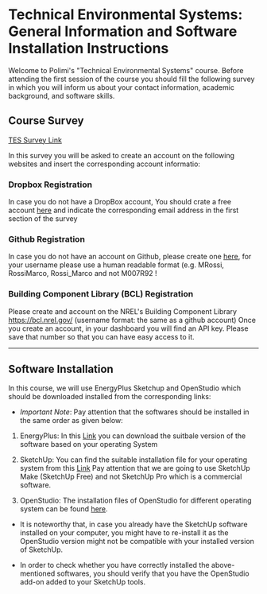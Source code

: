 # Technical Environmental Systems: General Information and Software Installation Instructions

Welcome to Polimi's "Technical Environmental Systems" course. 
Before attending the first session of the course you should fill the following survey in which you will inform us about your contact information, academic background, and software skills.

## Course Survey

[TES Survey Link](https://goo.gl/forms/JnD9s4VFycTdSX323)

In this survey you will be asked to create an account on the following websites and insert the corresponding account informatio: 

### Dropbox Registration
 
 In case you do not have a DropBox account, You should crate a free account [here](https://www.dropbox.com/) and indicate the corresponding email address in the first section of the survey

### Github Registration
 In case you do not have an account on Github, please create one [here](https://github.com/), for your username please use a human readable format (e.g. MRossi, RossiMarco, Rossi_Marco and not M007R92 ! 
  
### Building Component Library (BCL) Registration
Please create and account on the NREL's Building Component Library https://bcl.nrel.gov/  (username format: the same as a github account)  Once you create an account, in your dashboard you will find an API key. Please save that number so that you can have easy access to it.

- - - -

## Software Installation
In this course, we will use EnergyPlus Sketchup and  OpenStudio which should be downloaded installed from the corresponding links:

* *Important Note*: Pay attention that the softwares should be installed in the same order as given below:

1. EnergyPlus:
In this [Link](https://energyplus.net/downloads) you can download the suitbale version of the software based on your operating System

2. SketchUp:
You can find the suitable installation file for your operating system from this [Link](https://www.sketchup.com/products/sketchup-free)
Pay attention that we are going to use SketchUp Make (SketchUp Free) and not SketchUp Pro which is a commercial software.

3. OpenStudio:
The installation files of OpenStudio for different operating system can be found [here](https://www.openstudio.net/downloads). 



* It is noteworthy that, in case you already have the SketchUp software installed on your computer, you might have to re-install it as the OpenStudio version might not be compatible with your installed version of SketchUp. 

* In order to check whether you have correctly installed the above-mentioned softwares, you should verify that you have the OpenStudio add-on added to your SketchUp tools.

